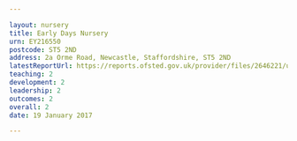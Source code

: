 ```yaml
---

layout: nursery
title: Early Days Nursery
urn: EY216550
postcode: ST5 2ND
address: 2a Orme Road, Newcastle, Staffordshire, ST5 2ND
latestReportUrl: https://reports.ofsted.gov.uk/provider/files/2646221/urn/EY216550.pdf
teaching: 2
development: 2
leadership: 2
outcomes: 2
overall: 2
date: 19 January 2017

---
```

